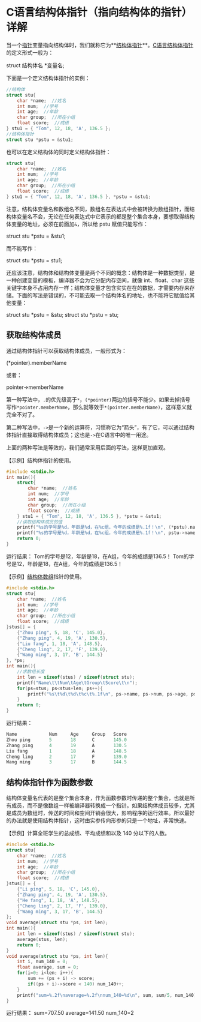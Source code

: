 # C语言结构体指针（指向结构体的指针）详解

当一个[指针](http://c.biancheng.net/c/80/)变量指向结构体时，我们就称它为**[结构体指针](http://c.biancheng.net/view/246.html)**。[C语言结构体指针](http://c.biancheng.net/view/246.html)的定义形式一般为：

struct 结构体名 *变量名;

下面是一个定义结构体指针的实例：

```c
//结构体
struct stu{
    char *name;  //姓名
    int num;  //学号
    int age;  //年龄
    char group;  //所在小组
    float score;  //成绩
} stu1 = { "Tom", 12, 18, 'A', 136.5 };
//结构体指针
struct stu *pstu = &stu1;
```

也可以在定义结构体的同时定义结构体指针：

```c
struct stu{
    char *name;  //姓名
    int num;  //学号
    int age;  //年龄
    char group;  //所在小组
    float score;  //成绩
} stu1 = { "Tom", 12, 18, 'A', 136.5 }, *pstu = &stu1;
```

注意，结构体变量名和数组名不同，数组名在表达式中会被转换为数组指针，而结构体变量名不会，无论在任何表达式中它表示的都是整个集合本身，要想取得结构体变量的地址，必须在前面加`&`，所以给 pstu 赋值只能写作：

struct stu *pstu = &stu1;

而不能写作：

struct stu *pstu = stu1;

还应该注意，结构体和结构体变量是两个不同的概念：结构体是一种数据类型，是一种创建变量的模板，编译器不会为它分配内存空间，就像 int、float、char 这些关键字本身不占用内存一样；结构体变量才包含实实在在的数据，才需要内存来存储。下面的写法是错误的，不可能去取一个结构体名的地址，也不能将它赋值给其他变量：

struct stu *pstu = &stu;
struct stu *pstu = stu;

## 获取结构体成员

通过结构体指针可以获取结构体成员，一般形式为：

(*pointer).memberName

或者：

pointer->memberName

第一种写法中，`.`的优先级高于`*`，`(*pointer)`两边的括号不能少。如果去掉括号写作`*pointer.memberName`，那么就等效于`*(pointer.memberName)`，这样意义就完全不对了。

第二种写法中，`->`是一个新的运算符，习惯称它为“箭头”，有了它，可以通过结构体指针直接取得结构体成员；这也是`->`在C语言中的唯一用途。

上面的两种写法是等效的，我们通常采用后面的写法，这样更加直观。

【示例】结构体指针的使用。

```c
#include <stdio.h>
int main(){
    struct{
        char *name;  //姓名
        int num;  //学号
        int age;  //年龄
        char group;  //所在小组
        float score;  //成绩
    } stu1 = { "Tom", 12, 18, 'A', 136.5 }, *pstu = &stu1;
    //读取结构体成员的值
    printf("%s的学号是%d，年龄是%d，在%c组，今年的成绩是%.1f！\n", (*pstu).name, (*pstu).num, (*pstu).age, (*pstu).group, (*pstu).score);
    printf("%s的学号是%d，年龄是%d，在%c组，今年的成绩是%.1f！\n", pstu->name, pstu->num, pstu->age, pstu->group, pstu->score);
    return 0;
}
```

运行结果：
Tom的学号是12，年龄是18，在A组，今年的成绩是136.5！
Tom的学号是12，年龄是18，在A组，今年的成绩是136.5！

【示例】[结构体数组](http://c.biancheng.net/view/245.html)指针的使用。

```c
#include <stdio.h>
struct stu{
    char *name;  //姓名
    int num;  //学号
    int age;  //年龄
    char group;  //所在小组
    float score;  //成绩
}stus[] = {
    {"Zhou ping", 5, 18, 'C', 145.0},
    {"Zhang ping", 4, 19, 'A', 130.5},
    {"Liu fang", 1, 18, 'A', 148.5},
    {"Cheng ling", 2, 17, 'F', 139.0},
    {"Wang ming", 3, 17, 'B', 144.5}
}, *ps;
int main(){
    //求数组长度
    int len = sizeof(stus) / sizeof(struct stu);
    printf("Name\t\tNum\tAge\tGroup\tScore\t\n");
    for(ps=stus; ps<stus+len; ps++){
        printf("%s\t%d\t%d\t%c\t%.1f\n", ps->name, ps->num, ps->age, ps->group, ps->score);
    }
    return 0;
}
```

运行结果：

```c
Name            Num     Age     Group   Score
Zhou ping       5       18      C       145.0
Zhang ping      4       19      A       130.5
Liu fang        1       18      A       148.5
Cheng ling      2       17      F       139.0
Wang ming       3       17      B       144.5
```

## 结构体指针作为函数参数

结构体变量名代表的是整个集合本身，作为函数参数时传递的整个集合，也就是所有成员，而不是像数组一样被编译器转换成一个指针。如果结构体成员较多，尤其是成员为数组时，传送的时间和空间开销会很大，影响程序的运行效率。所以最好的办法就是使用结构体指针，这时由实参传向形参的只是一个地址，非常快速。

【示例】计算全班学生的总成绩、平均成绩和以及 140 分以下的人数。

```c
#include <stdio.h>
struct stu{
    char *name;  //姓名
    int num;  //学号
    int age;  //年龄
    char group;  //所在小组
    float score;  //成绩
}stus[] = {
    {"Li ping", 5, 18, 'C', 145.0},
    {"Zhang ping", 4, 19, 'A', 130.5},
    {"He fang", 1, 18, 'A', 148.5},
    {"Cheng ling", 2, 17, 'F', 139.0},
    {"Wang ming", 3, 17, 'B', 144.5}
};
void average(struct stu *ps, int len);
int main(){
    int len = sizeof(stus) / sizeof(struct stu);
    average(stus, len);
    return 0;
}
void average(struct stu *ps, int len){
    int i, num_140 = 0;
    float average, sum = 0;
    for(i=0; i<len; i++){
        sum += (ps + i) -> score;
        if((ps + i)->score < 140) num_140++;
    }
    printf("sum=%.2f\naverage=%.2f\nnum_140=%d\n", sum, sum/5, num_140);
}
```

运行结果：
sum=707.50
average=141.50
num_140=2